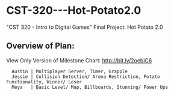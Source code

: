 # CST-320---Hot-Potato2.0
"CST 320 - Intro to Digital Games" Final Project: Hot Potato 2.0



   **Overview of Plan:**
   ----------------------
   
   View Only Version of Milestone Chart: http://bit.ly/2oebiC6
   
      Austin | Multiplayer Server, Timer, Grapple
      Jessie | Collision Detection/ Arena Restriction, Potato Functionality, Winner/ Loser
      Meya   | Basic Level/ Map, Billboards, Stunning/ Power Ups
